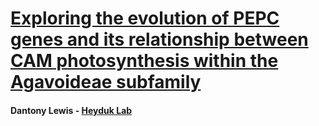 # [Exploring the evolution of PEPC genes and its relationship between CAM photosynthesis within the Agavoideae subfamily][2]
#### Dantony Lewis - [Heyduk Lab][1]

[1]: https://draft.heyduklab.eeb.uconn.edu/
[2]: https://dantonyl.github.io/Agavoideae-PEPC/
